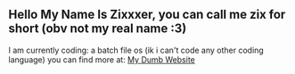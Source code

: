 ## Hello My Name Is Zixxxer, you can call me zix for short (obv not my real name :3)

I am currently coding: a batch file os (ik i can't code any other coding language)
you can find more at: [My Dumb Website](https://zixthenerd.github.io/ZixTheNerdWebsite/)
